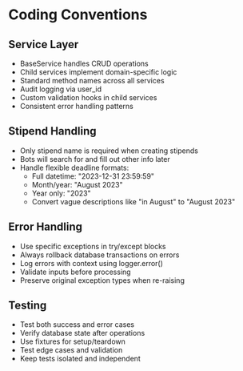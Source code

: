 # Coding Conventions

## Service Layer
- BaseService handles CRUD operations
- Child services implement domain-specific logic
- Standard method names across all services
- Audit logging via user_id
- Custom validation hooks in child services
- Consistent error handling patterns

## Stipend Handling
- Only stipend name is required when creating stipends
- Bots will search for and fill out other info later
- Handle flexible deadline formats:
  - Full datetime: "2023-12-31 23:59:59"
  - Month/year: "August 2023"
  - Year only: "2023"
  - Convert vague descriptions like "in August" to "August 2023"

## Error Handling
- Use specific exceptions in try/except blocks
- Always rollback database transactions on errors
- Log errors with context using logger.error()
- Validate inputs before processing
- Preserve original exception types when re-raising

## Testing
- Test both success and error cases
- Verify database state after operations
- Use fixtures for setup/teardown
- Test edge cases and validation
- Keep tests isolated and independent

